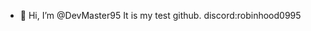- 👋 Hi, I’m @DevMaster95
It is my test github.
discord:robinhood0995
<!---
DevMaster95/DevMaster95 is a ✨ special ✨ repository because its `README.md` (this file) appears on your GitHub profile.
You can click the Preview link to take a look at your changes.
--->
